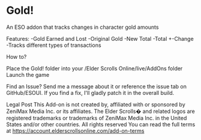 # Gold!
An ESO addon that tracks changes in character gold amounts

Features:
-Gold Earned and Lost
-Original Gold
-New Total
-Total +-Change
-Tracks different types of transactions

How to?

Place the Gold! folder into your /Elder Scrolls Online/live/AddOns folder
Launch the game

Find an Issue? 
Send me a message about it or reference the issue tab on GitHub/ESOUI. 
If you find a fix, I'll gladly patch it in the overall build.

Legal Post
This Add-on is not created by, affiliated with or sponsored by ZeniMax Media Inc. or its affiliates.
The Elder Scrolls� and related logos are registered trademarks or trademarks of ZeniMax Media Inc. in the United States and/or 
other countries.
All rights reserved
You can read the full terms at https://account.elderscrollsonline.com/add-on-terms

